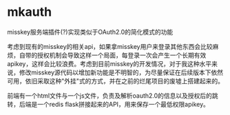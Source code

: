# mkauth

misskey服务端插件(?)实现类似于OAuth2.0的简化模式的功能


考虑到现有的misskey的相关api，如果拿misskey用户来登录其他东西会比较麻烦，自带的授权机制会导致这样一个局面，每登录一次会产生一个长期有效apikey，这样会比较浪费。考虑到目前misskey的开发情况，对于我这种水平来说，修改misskey源代码以增加新功能是不明智的，为尽量保证在后续版本下依然可用，依旧采取这种"外挂"式的方式，并在之前的烂尾项目的废墟上搭建起来的。

前端有一个html文件与一个js文件，负责及解析oauth2.0的信息以及授权后的跳转，后端是一个redis flask拼接起来的API，用来保存一个最低权限apikey。
